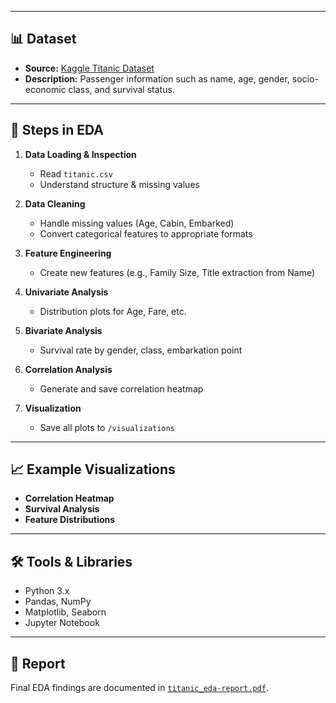 
---

## 📊 Dataset
- **Source:** [Kaggle Titanic Dataset](https://www.kaggle.com/c/titanic/data)
- **Description:** Passenger information such as name, age, gender, socio-economic class, and survival status.

---

## 🚀 Steps in EDA
1. **Data Loading & Inspection**
   - Read `titanic.csv`
   - Understand structure & missing values

2. **Data Cleaning**
   - Handle missing values (Age, Cabin, Embarked)
   - Convert categorical features to appropriate formats

3. **Feature Engineering**
   - Create new features (e.g., Family Size, Title extraction from Name)

4. **Univariate Analysis**
   - Distribution plots for Age, Fare, etc.

5. **Bivariate Analysis**
   - Survival rate by gender, class, embarkation point

6. **Correlation Analysis**
   - Generate and save correlation heatmap

7. **Visualization**
   - Save all plots to `/visualizations`

---

## 📈 Example Visualizations
- **Correlation Heatmap**
- **Survival Analysis**
- **Feature Distributions**

---

## 🛠️ Tools & Libraries
- Python 3.x
- Pandas, NumPy
- Matplotlib, Seaborn
- Jupyter Notebook

---

## 📜 Report
Final EDA findings are documented in [`titanic_eda-report.pdf`](titanic_eda-report.pdf).

